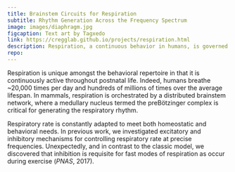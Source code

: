 ```yaml
---
title: Brainstem Circuits for Respiration
subtitle: Rhythm Generation Across the Frequency Spectrum
image: images/diaphragm.jpg
figcaption: Text art by Tagxedo
link: https://cregglab.github.io/projects/respiration.html
description: Respiration, a continuous behavior in humans, is governed by the brainstem's preBötzinger complex. Our research has demonstrated that inhibition, contrary to traditional views, is essential for rapid respiratory rates during activities like exercise.
repo: 
---
```

Respiration is unique amongst the behavioral repertoire in that it is continuously active throughout postnatal life. Indeed, humans breathe ~20,000 times per day and hundreds of millions of times over the average lifespan. In mammals, respiration is orchestrated by a distributed brainstem network, where a medullary nucleus termed the preBötzinger complex is critical for generating the respiratory rhythm.

Respiratory rate is constantly adapted to meet both homeostatic and behavioral needs. In previous work, we investigated excitatory and inhibitory mechanisms for controlling respiratory rate at precise frequencies. Unexpectedly, and in contrast to the classic model, we discovered that inhibition is requisite for fast modes of respiration as occur during exercise (<a href="https://jmcregg.github.io/files/Cregg_PNAS_2017.pdf" style="text-decoration: none" target="_blank"><i>PNAS</i>, 2017</a>).

